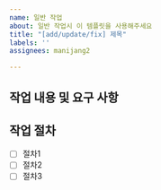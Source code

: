 ```yaml
---
name: 일반 작업
about: 일반 작업시 이 템플릿을 사용해주세요
title: "[add/update/fix] 제목"
labels: ''
assignees: manijang2

---
```


## 작업 내용 및 요구 사항

> 

## 작업 절차

- [ ] 절차1
- [ ] 절차2
- [ ] 절차3
